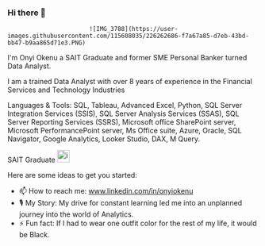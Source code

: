 


### Hi there 👋

                           ![IMG_3788](https://user-images.githubusercontent.com/115608035/226262686-f7a67a85-d7eb-43bd-bb47-b9aa865d71e3.PNG)
                          

I'm Onyi Okenu a SAIT Graduate and former SME Personal Banker turned Data Analyst. 

I am a trained Data Analyst with over 8 years of experience in the Financial Services and Technology Industries

Languages & Tools: SQL, Tableau, Advanced Excel, Python, SQL Server Integration Services (SSIS), SQL Server Analysis Services (SSAS), SQL Server Reporting Services (SSRS), Microsoft office SharePoint server, Microsoft PerformancePoint server, Ms Office suite,  Azure, Oracle, SQL Navigator, Google Analytics, Looker Studio, DAX, M Query.

SAIT Graduate <img width="25" alt="image" src="https://user-images.githubusercontent.com/115608035/226263041-5f32a326-1f98-4dfd-beae-808c6826da7a.png">


Here are some ideas to get you started:

- 📫 How to reach me: www.linkedin.com/in/onyiokenu
- 🎙️ My Story: My drive for constant learning led me into an unplanned journey into the world of Analytics.
- ⚡ Fun fact: If I had to wear one outfit color for the rest of my life, it would be Black.
